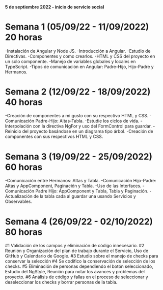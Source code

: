 #### 5 de septiembre 2022 - inicio de servicio social
# Semana 1 (05/09/22 - 11/09/2022) 20 horas
-Instalación de Angular y Node JS.
-Introducción a Angular.
-Estudio de Directivas.
-Componentes y como crearlos.
-HTML y CSS del proyecto en un solo componente.
-Manejo de variables globales y locales en TypeScript.
-Tipos de comunicación en Angular: Padre-Hijo, Hijo-Padre y Hermanos.
# Semana 2 (12/09/22 - 18/09/2022) 40 horas
-Creación de componentes a mi gusto con su respectivo HTML y CSS.
-Comunicación Padre-Hijo: Altas-Tabla.
-Estudie los ciclos de vida.
-Interpolación con la directiva NgFor y uso del FormControl para guardar.
-Reinicio del proyecto basándose en un diagrama tipo árbol.
-Creación de componentes con sus respectivos HTML y CSS.
# Semana 3 (19/09/22 - 25/09/2022) 60 horas
-Comunicación entre Hermanos: Altas y Tabla. 
-Comunicación Hijo-Padre: Altas y AppComponent, Paginación y Tabla.
-Uso de las Interfaces.
-Comunicación Padre Hijo: AppComponent y Tabla, Tabla y Paginación.
-Actualización de la tabla cada al guardar una usando Servicios y Observables.
# Semana 4 (26/09/22 - 02/10/2022) 80 horas
#1 Validación de los campos y eliminación de código innecesario.
#2 Reunión y Organización del plan de trabajo durante el Servicio, Uso de GitHub y Calendario de Google.
#3 Estudio sobre el manejo de checks para conservar la selección
#4 Se codifico la conservación de selección de los checks.
#5 Eliminación de personas dependiendo el botón seleccionado, Estudio del NgStyle, Reunión para notar los avances y problemas del proyecto.
#6 Análisis de código y fallas en el proceso de seleccionar y deseleccionar los checks y borrar personas de la tabla.
